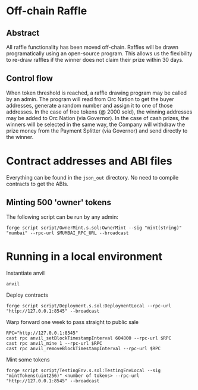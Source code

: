 # Off-chain Raffle 
## Abstract
All raffle functionality has been moved off-chain. Raffles will be drawn programatically using an open-source program. This allows us the flexibility to re-draw raffles if the winner does not claim their prize within 30 days.
## Control flow
When token threshold is reached, a raffle drawing program may be called by an admin. The program will read from Orc Nation to get the buyer addresses, generate a random number and assign it to one of those addresses. In the case of free tokens (@ 2000 sold), the winning addresses may be added to Orc Nation (via Governor). In the case of cash prizes, the winners will be selected in the same way, the Company will withdraw the prize money from the Payment Splitter (via Governor) and send directly to the winner.

# Contract addresses and ABI files
Everything can be found in the `json_out` directory. No need to compile contracts to get the ABIs.



## Minting 500 'owner' tokens
The following script can be run by any admin:
```
forge script script/OwnerMint.s.sol:OwnerMint --sig "mint(string)" "mumbai" --rpc-url $MUMBAI_RPC_URL --broadcast
```


# Running in a local environment
Instantiate anvil
```
anvil
```

Deploy contracts
```
forge script script/Deployment.s.sol:DeploymentLocal --rpc-url "http://127.0.0.1:8545" --broadcast
```

Warp forward one week to pass straight to public sale
```
RPC="http://127.0.0.1:8545"
cast rpc anvil_setBlockTimestampInterval 604800 --rpc-url $RPC
cast rpc anvil_mine 1 --rpc-url $RPC
cast rpc anvil_removeBlockTimestampInterval --rpc-url $RPC
```
Mint some tokens
```
forge script script/TestingEnv.s.sol:TestingEnvLocal --sig "mintTokens(uint256)" <number of tokens> --rpc-url "http://127.0.0.1:8545" --broadcast
```